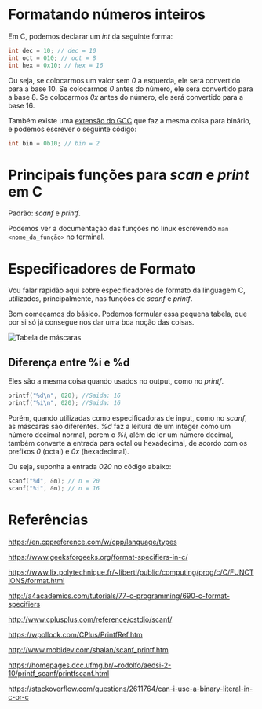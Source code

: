 # Formatando números inteiros

Em C, podemos declarar um *int* da seguinte forma:

```C
int dec = 10; // dec = 10
int oct = 010; // oct = 8
int hex = 0x10; // hex = 16
```

Ou seja, se colocarmos um valor sem *0* a esquerda, ele será convertido para a base 10. Se colocarmos *0* antes do número, ele será convertido para a base 8. Se colocarmos *0x* antes do número, ele será convertido para a base 16.

Também existe uma [extensão do GCC](https://gcc.gnu.org/onlinedocs/gcc/Binary-constants.html) que faz a mesma coisa para binário, e podemos escrever o seguinte código:

```C
int bin = 0b10; // bin = 2
```

# Principais funções para *scan* e *print* em C

Padrão: *scanf* e *printf*.

Podemos ver a documentação das funções no linux escrevendo ```man <nome_da_função>``` no terminal.

# Especificadores de Formato

Vou falar rapidão aqui sobre especificadores de formato da linguagem C, utilizados, principalmente, nas funções de *scanf* e *printf*.

Bom começamos do básico. Podemos formular essa pequena tabela, que por si só já consegue nos dar uma boa noção das coisas.

![Tabela de máscaras](https://homepages.dcc.ufmg.br/~rodolfo/aedsi-2-10/printf_scanf/conversaoPrintf.gif)

## Diferença entre %i e %d

Eles são a mesma coisa quando usados no output, como no *printf*.

```C
printf("%d\n", 020); //Saida: 16
printf("%i\n", 020); //Saida: 16
```

Porém, quando utilizadas como especificadoras de input, como no *scanf*, as máscaras são diferentes. *%d* faz a leitura de um integer como um número decimal normal, porem o *%i*, além de ler um número decimal, também converte a entrada para octal ou hexadecimal, de acordo com os prefixos *0* (octal) e *0x* (hexadecimal).

Ou seja, suponha a entrada *020* no código abaixo:
```c
scanf("%d", &n); // n = 20
scanf("%i", &n); // n = 16
```

# Referências

https://en.cppreference.com/w/cpp/language/types

https://www.geeksforgeeks.org/format-specifiers-in-c/

https://www.lix.polytechnique.fr/~liberti/public/computing/prog/c/C/FUNCTIONS/format.html

http://a4academics.com/tutorials/77-c-programming/690-c-format-specifiers

http://www.cplusplus.com/reference/cstdio/scanf/

https://wpollock.com/CPlus/PrintfRef.htm

http://www.mobidev.com/shalan/scanf_printf.htm

https://homepages.dcc.ufmg.br/~rodolfo/aedsi-2-10/printf_scanf/printfscanf.html

https://stackoverflow.com/questions/2611764/can-i-use-a-binary-literal-in-c-or-c